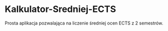 # Kalkulator-Sredniej-ECTS
Prosta aplikacja pozwalająca na liczenie średniej ocen ECTS z 2 semestrów.
